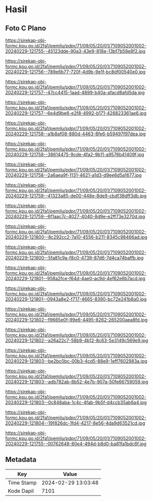 # Hasil

## Foto C Plano

https://sirekap-obj-formc.kpu.go.id/2fa1/pemilu/pdpr/71/09/05/20/01/7109052001002-20240229-121755--45123dde-90a3-43e9-818e-13bf7b58e8f2.jpg

https://sirekap-obj-formc.kpu.go.id/2fa1/pemilu/pdpr/71/09/05/20/01/7109052001002-20240229-121756--789e6b77-720f-4d9b-9e1f-bc8df00540e0.jpg

https://sirekap-obj-formc.kpu.go.id/2fa1/pemilu/pdpr/71/09/05/20/01/7109052001002-20240229-121757--47cc4415-1aad-4899-b40a-afacd8afd5da.jpg

https://sirekap-obj-formc.kpu.go.id/2fa1/pemilu/pdpr/71/09/05/20/01/7109052001002-20240229-121757--6e4d9be6-e2f8-4992-b171-426823361ae6.jpg

https://sirekap-obj-formc.kpu.go.id/2fa1/pemilu/pdpr/71/09/05/20/01/7109052001002-20240229-121758--a1b8af08-880d-4463-8fe6-b59497f97dea.jpg

https://sirekap-obj-formc.kpu.go.id/2fa1/pemilu/pdpr/71/09/05/20/01/7109052001002-20240229-121758--38614475-9cde-4fa2-9b11-a9576b41409f.jpg

https://sirekap-obj-formc.kpu.go.id/2fa1/pemilu/pdpr/71/09/05/20/01/7109052001002-20240229-121758--2a6aea9f-1131-4621-a1d3-d9ee6d5a1677.jpg

https://sirekap-obj-formc.kpu.go.id/2fa1/pemilu/pdpr/71/09/05/20/01/7109052001002-20240229-121759--41323a85-de00-448e-8de9-cbdf38dff3db.jpg

https://sirekap-obj-formc.kpu.go.id/2fa1/pemilu/pdpr/71/09/05/20/01/7109052001002-20240229-121759--6f1aac7c-4027-4040-8d9e-e2ff73e3270d.jpg

https://sirekap-obj-formc.kpu.go.id/2fa1/pemilu/pdpr/71/09/05/20/01/7109052001002-20240229-121800--8c292cc2-7a10-4556-b211-8345c98466ad.jpg

https://sirekap-obj-formc.kpu.go.id/2fa1/pemilu/pdpr/71/09/05/20/01/7109052001002-20240229-121800--5fa81c9a-f8c0-4739-87d6-7d4ca74baffb.jpg

https://sirekap-obj-formc.kpu.go.id/2fa1/pemilu/pdpr/71/09/05/20/01/7109052001002-20240229-121801--958a2fce-f64d-4ae0-ac9d-4ef62e6b7acd.jpg

https://sirekap-obj-formc.kpu.go.id/2fa1/pemilu/pdpr/71/09/05/20/01/7109052001002-20240229-121801--0943a8e2-f717-4665-8390-bc72e241b8a0.jpg

https://sirekap-obj-formc.kpu.go.id/2fa1/pemilu/pdpr/71/09/05/20/01/7109052001002-20240229-121802--f9665e0f-99e6-4495-8262-265200aea8fd.jpg

https://sirekap-obj-formc.kpu.go.id/2fa1/pemilu/pdpr/71/09/05/20/01/7109052001002-20240229-121802--a26a22c7-58b9-4b12-8c63-5e3149c569e9.jpg

https://sirekap-obj-formc.kpu.go.id/2fa1/pemilu/pdpr/71/09/05/20/01/7109052001002-20240229-121803--be2bc0bc-00b3-4cd5-88e9-1eff7602983a.jpg

https://sirekap-obj-formc.kpu.go.id/2fa1/pemilu/pdpr/71/09/05/20/01/7109052001002-20240229-121803--adb782ab-8b52-4e7b-907a-50fe66759059.jpg

https://sirekap-obj-formc.kpu.go.id/2fa1/pemilu/pdpr/71/09/05/20/01/7109052001002-20240229-121803--0c848aba-1c4c-4fab-9b5f-d4ccb35ab6a4.jpg

https://sirekap-obj-formc.kpu.go.id/2fa1/pemilu/pdpr/71/09/05/20/01/7109052001002-20240229-121804--19f826dc-1fd4-4217-8e56-4da9d63521cd.jpg

https://sirekap-obj-formc.kpu.go.id/2fa1/pemilu/pdpr/71/09/05/20/01/7109052001002-20240229-121755--00762648-80e4-494d-b8d0-ba81fa1bdc6f.jpg


## Metadata

| Key        | Value               |
| ---------- | ------------------- |
| Time Stamp | 2024-02-29 13:03:48 |
| Kode Dapil | 7101                |



